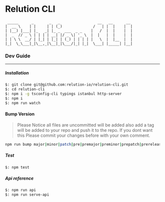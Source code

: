 # Relution CLI
```
 _____      ​_       _   _​                 __   __      __
|  __ \    | |     | | (_)              /   | |  |    |  |
| |__) |___| |_   ​_| |_​ _  ___  _ _    |   /  |  |    |  |
|  ​_  // _​ \ | | | | __| |/ _ \| '_ \  |  |   |  |    |  |
| | \ \  __/ | |_| | |_| | (_) | | | | |   \  |  |__  |  |
|_|  \_\___|_|\__,_|\__|_|\___/|_| |_|  \___| |_____| |__|
```

### Dev Guide
---

##### Installation
```bash
$: git clone git@github.com:relution-io/relution-cli.git
$: cd relution-cli
$: npm i -g tsconfig-cli typings istanbul http-server
$: npm i
$: npm run watch
```

#### Bump Version
> Please Notice all files are uncommitted will be added also add a tag will be added to your repo and push it to the repo. If you dont want this Please commit your changes before with your own comment.
```bash
npm run bump major|minor|patch|pre|premajor|preminor|prepatch|prerelease //available options
```

##### Test

```bash
$: npm test
```

##### Api reference
```bash
$: npm run api
$: npm run serve-api
```
